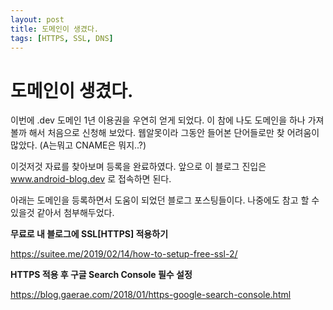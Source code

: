 ```yaml
---
layout: post
title: 도메인이 생겼다.
tags: [HTTPS, SSL, DNS]
---
```


# 도메인이 생겼다.
이번에 .dev 도메인 1년 이용권을 우연히 얻게 되었다.
이 참에 나도 도메인을 하나 가져볼까 해서 처음으로 신청해 보았다.
웹알못이라 그동안 들어본 단어들로만 찾 어려움이 많았다. (A는뭐고 CNAME은 뭐지..?)

이것저것 자료를 찾아보며 등록을 완료하였다.
앞으로 이 블로그 진입은 www.android-blog.dev 로 접속하면 된다.

아래는 도메인을 등록하면서 도움이 되었던 블로그 포스팅들이다.
나중에도 참고 할 수 있을것 같아서 첨부해두었다.

**무료로 내 블로그에 SSL[HTTPS] 적용하기**

<https://suitee.me/2019/02/14/how-to-setup-free-ssl-2/>

**HTTPS 적용 후 구글 Search Console 필수 설정**

<https://blog.gaerae.com/2018/01/https-google-search-console.html>
